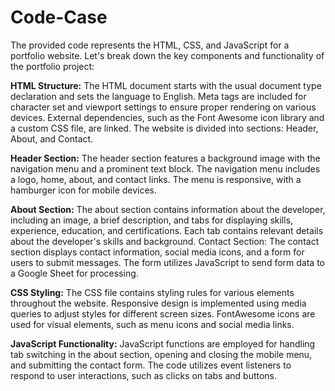 # Code-Case
The provided code represents the HTML, CSS, and JavaScript for a portfolio website. Let's break down the key components and functionality of the portfolio project:

**HTML Structure:**
The HTML document starts with the usual document type declaration and sets the language to English.
Meta tags are included for character set and viewport settings to ensure proper rendering on various devices.
External dependencies, such as the Font Awesome icon library and a custom CSS file, are linked.
The website is divided into sections: Header, About, and Contact.

**Header Section:**
The header section features a background image with the navigation menu and a prominent text block.
The navigation menu includes a logo, home, about, and contact links. The menu is responsive, with a hamburger icon for mobile devices.

**About Section:**
The about section contains information about the developer, including an image, a brief description, and tabs for displaying skills, experience, education, and certifications.
Each tab contains relevant details about the developer's skills and background.
Contact Section:
The contact section displays contact information, social media icons, and a form for users to submit messages.
The form utilizes JavaScript to send form data to a Google Sheet for processing.

**CSS Styling:**
The CSS file contains styling rules for various elements throughout the website.
Responsive design is implemented using media queries to adjust styles for different screen sizes.
FontAwesome icons are used for visual elements, such as menu icons and social media links.

**JavaScript Functionality:**
JavaScript functions are employed for handling tab switching in the about section, opening and closing the mobile menu, and submitting the contact form.
The code utilizes event listeners to respond to user interactions, such as clicks on tabs and buttons.
